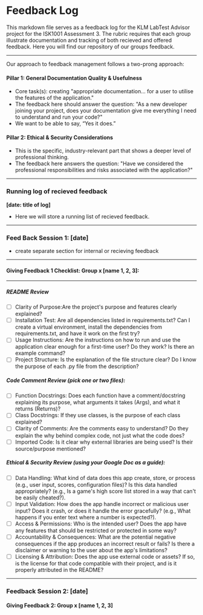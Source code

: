 # **Feedback Log**

This markdown file serves as a feedback log for the KLM LabTest Advisor project for the ISK1001 Assessment 3. The rubric requires that each group illustrate documentation and tracking of both recieved and offered feedback. Here you will find our repository of our groups feedback.

----

Our approach to feedback management follows a two-prong approach:

#### **Pillar 1: General Documentation Quality & Usefulness**
- Core task(s): creating "appropriate documentation... for a user to utilise the features of the application."
- The feedback here should answer the question: "As a new developer joining your project, does your documentation give me everything I need to understand and run your code?"
- We want to be able to say, “Yes it does.”

#### **Pillar 2: Ethical & Security Considerations**
- This is the specific, industry-relevant part that shows a deeper level of professional thinking.
- The feedback here answers the question: "Have we considered the professional responsibilities and risks associated with the application?"

----
### **Running log of recieved feedback**
**[date: title of log]**
- Here we will store a running list of recieved feedback.
----


### **Feed Back Session 1: [date]**
- create separate section for internal or recieving feedback
----

#### **Giving Feedback 1 Checklist: Group x [name 1, 2, 3]:**
----
##### **README Review**
- [ ] Clarity of Purpose:Are the project's purpose and features clearly explained?
- [ ] Installation Test: Are all dependencies listed in requirements.txt? Can I create a virtual environment, install the dependencies from requirements.txt, and have it work on the first try?
- [ ] Usage Instructions: Are the instructions on how to run and use the application clear enough for a first-time user? Do they work? Is there an example command?
- [ ] Project Structure: Is the explanation of the file structure clear? Do I know the purpose of each .py file from the description?

##### **Code Comment Review (pick one or two files):**
-  [ ] Function Docstrings: Does each function have a comment/docstring explaining its purpose, what arguments it takes (Args), and what it returns (Returns)?
-  [ ] Class Docstrings: If they use classes, is the purpose of each class explained?
-  [ ] Clarity of Comments: Are the comments easy to understand? Do they explain the why behind complex code, not just what the code does?
-  [ ] Imported Code: Is it clear why external libraries are being used? Is their source/purpose mentioned?

##### **Ethical & Security Review (using your Google Doc as a guide):**
- [ ] Data Handling: What kind of data does this app create, store, or process (e.g., user input, scores, configuration files)? Is this data handled appropriately? (e.g., Is a game's high score list stored in a way that can't be easily cheated?).
- [ ] Input Validation: How does the app handle incorrect or malicious user input? Does it crash, or does it handle the error gracefully? (e.g., What happens if you enter text where a number is expected?).
- [ ] Access & Permissions: Who is the intended user? Does the app have any features that should be restricted or protected in some way?
- [ ] Accountability & Consequences: What are the potential negative consequences if the app produces an incorrect result or fails? Is there a disclaimer or warning to the user about the app's limitations?
- [ ] Licensing & Attribution: Does the app use external code or assets? If so, is the license for that code compatible with their project, and is it properly attributed in the README?

----
### Feedback Session 2: [date]


#### Giving Feedback 2: Group x [name 1, 2, 3]
